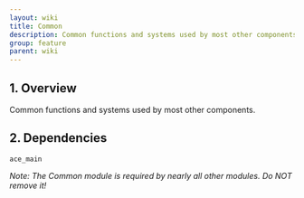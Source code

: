 ```yaml
---
layout: wiki
title: Common
description: Common functions and systems used by most other components.
group: feature
parent: wiki
---
```


## 1. Overview

Common functions and systems used by most other components.

## 2. Dependencies

`ace_main`

*Note: The Common module is required by nearly all other modules. Do NOT remove it!*
